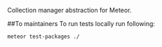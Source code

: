 Collection manager abstraction for Meteor.

##To maintainers
To run tests locally run following: 

```meteor test-packages ./```